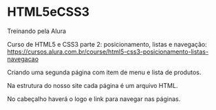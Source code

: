 # HTML5eCSS3
Treinando pela Alura

Curso de HTML5 e CSS3 parte 2: posicionamento, listas e navegação: https://cursos.alura.com.br/course/html5-css3-posicionamento-listas-navegacao

Criando uma segunda página com item de menu e lista de produtos.

Na estrutura do nosso site cada página é um arquivo HTML.

No cabeçalho haverá o logo e link para navegar nas páginas.

